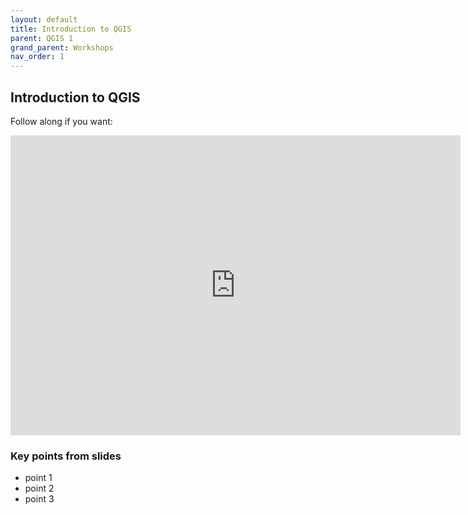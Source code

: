 ```yaml
---
layout: default
title: Introduction to QGIS
parent: QGIS 1
grand_parent: Workshops
nav_order: 1
---
```



## Introduction to QGIS
Follow along if you want:

<iframe width="720" height="480" frameborder="0" marginheight="0" marginwidth="0" src="https://meginwinnipeg.github.io/slides/aci_w2020.html"></iframe>

### Key points from slides
- point 1  
- point 2  
- point 3  


